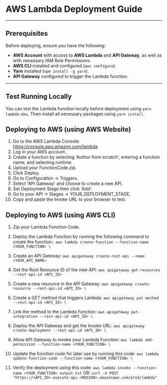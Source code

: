 # AWS Lambda Deployment Guide

---

## Prerequisites

Before deploying, ensure you have the following:
- **AWS Account** with access to **AWS Lambda** and **API Gateway**, as well as with necessary IAM Role Permissions.
- **AWS CLI** installed and configured (`aws configure`).
- **Yarn** installed (`npm install -g yarn`).
- **API Gateway** configured to trigger the Lambda function.

---

## Test Running Locally

You can test the Lambda function locally before deployment using `yarn lambda:dev`,
Then install all necessary packages using `yarn install`.


## Deploying to AWS (using AWS Website)

1. Go to the AWS Lambda Console: https://console.aws.amazon.com/lambda
2. Log in your AWS account.
3. Create a function by selecting 'Author from scratch', entering a function name, and selecting runtime.
4. Upload your FunctionCode.zip.
5. Click Deploy.
6. Go to Configuration -> Triggers.
7. Select 'API Gateway' and choose to create a new API.
8. Set Deployment Stage then click 'Add'.
9. Go to your API -> Stages -> YOUR_DEPLOYMENT_STAGE.
10. Copy and paste the Invoke URL to your browser to test.


## Deploying to AWS (using AWS CLI)

1. Zip your Lambda Function Code.
2. Deploy the Lambda Function by running the following command to create the function:.
`aws lambda create-function --function-name <YOUR_FUNCTION> \`

3. Create an API Gateway:
`aws apigateway create-rest-api --name <YOUR_API_NAME>`

4. Get the Root Resource ID of the new API:
`aws apigateway get-resources --rest-api-id <API_ID>`

5. Create a new resource in the API Gateway:
`aws apigateway create-resource --rest-api-id <API_ID> \`

6. Create a GET method that triggers Lambda:
`aws apigateway put-method --rest-api-id <API_ID> \`

7. Link the method to the Lambda Function:
`aws apigateway put-integration --rest-api-id <API_ID> \`

8. Deploy the API Gateway and get the Invoke URL:
`aws apigateway create-deployment --rest-api-id <API_ID> \`

9. Allow API Gateway to invoke your Lambda Function:
`aws lambda add-permission --function-name <YOUR_FUNCTION> \`

10. Update the function code for later use by running this code:
`aws lambda update-function-code --function-name <YOUR_FUNCTION> \`

11. Verify the deployment using this code:
`aws lambda invoke --function-name <YOUR_FUNCTION> output.txt`
OR:
`curl -X POST "https://<API_ID>.execute-api.<REGION>.amazonaws.com/prod/lambda"`
